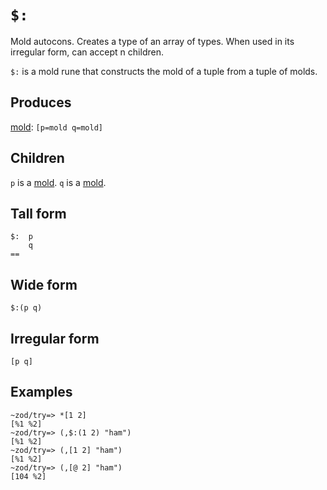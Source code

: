`$:`
====

Mold autocons. Creates a type of an array of types. When used in its irregular form, can accept n children.

`$:` is a mold rune that constructs the mold of a tuple from a
tuple of molds.

Produces
--------

[mold](): `[p=mold q=mold]`

Children
-------

`p` is a [mold](). `q` is a [mold]().

Tall form
---------

    $:  p
        q
    ==

Wide form
---------

    $:(p q)

Irregular form
--------------

    [p q]

Examples
--------

    ~zod/try=> *[1 2]
    [%1 %2]
    ~zod/try=> (,$:(1 2) "ham")
    [%1 %2]
    ~zod/try=> (,[1 2] "ham")
    [%1 %2]
    ~zod/try=> (,[@ 2] "ham")
    [104 %2]
